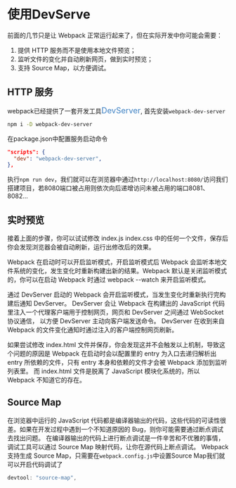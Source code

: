 # 使用DevServe

前面的几节只是让 Webpack 正常运行起来了，但在实际开发中你可能会需要：

1. 提供 HTTP 服务而不是使用本地文件预览；
2. 监听文件的变化并自动刷新网页，做到实时预览；
3. 支持 Source Map，以方便调试。

## HTTP 服务

webpack已经提供了一套开发工具<font style="font-size: 18px; color: #4183C4">DevServer</font>,
首先安装`webpack-dev-server`

```bash
npm i -D webpack-dev-server
```

在package.json中配置服务启动命令

```json
"scripts": {
  "dev": "webpack-dev-server",
},
```

执行`npm run dev`，我们就可以在浏览器中通过`http://localhost:8080/`访问我们搭建项目，若8080端口被占用则依次向后递增访问未被占用的端口8081、8082...

## 实时预览

接着上面的步骤，你可以试试修改 index.js index.css 中的任何一个文件，保存后你会发现浏览器会被自动刷新，运行出修改后的效果。

Webpack 在启动时可以开启监听模式，开启监听模式后 Webpack 会监听本地文件系统的变化，发生变化时重新构建出新的结果。Webpack 默认是关闭监听模式的，你可以在启动 Webpack 时通过 webpack --watch 来开启监听模式。

通过 DevServer 启动的 Webpack 会开启监听模式，当发生变化时重新执行完构建后通知 DevServer。 DevServer 会让 Webpack 在构建出的 JavaScript 代码里注入一个代理客户端用于控制网页，网页和 DevServer 之间通过 WebSocket 协议通信， 以方便 DevServer 主动向客户端发送命令。 DevServer 在收到来自 Webpack 的文件变化通知时通过注入的客户端控制网页刷新。

如果尝试修改 index.html 文件并保存，你会发现这并不会触发以上机制，导致这个问题的原因是 Webpack 在启动时会以配置里的 entry 为入口去递归解析出 entry 所依赖的文件，只有 entry 本身和依赖的文件才会被 Webpack 添加到监听列表里。 而 index.html 文件是脱离了 JavaScript 模块化系统的，所以 Webpack 不知道它的存在。

## Source Map

在浏览器中运行的 JavaScript 代码都是编译器输出的代码，这些代码的可读性很差。如果在开发过程中遇到一个不知道原因的 Bug，则你可能需要通过断点调试去找出问题。 在编译器输出的代码上进行断点调试是一件辛苦和不优雅的事情， 调试工具可以通过 Source Map 映射代码，让你在源代码上断点调试。 Webpack 支持生成 Source Map，只需要在`webpack.config.js`中设置Source Map我们就可以开启代码调试了

```js
devtool: "source-map",
```
